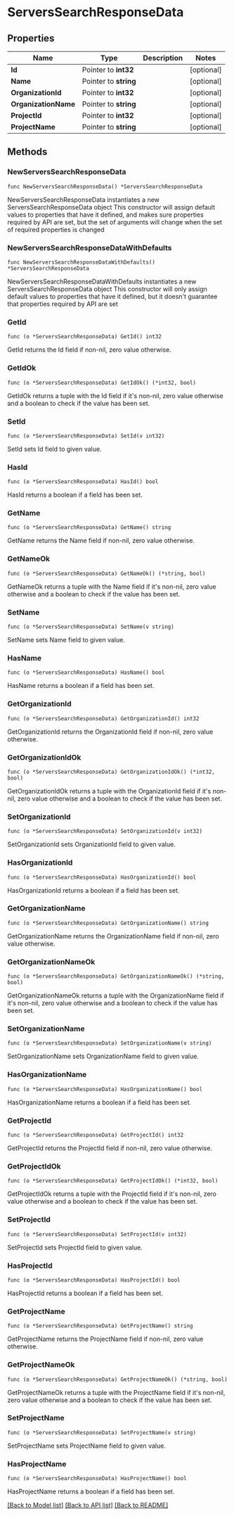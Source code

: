 # ServersSearchResponseData

## Properties

Name | Type | Description | Notes
------------ | ------------- | ------------- | -------------
**Id** | Pointer to **int32** |  | [optional] 
**Name** | Pointer to **string** |  | [optional] 
**OrganizationId** | Pointer to **int32** |  | [optional] 
**OrganizationName** | Pointer to **string** |  | [optional] 
**ProjectId** | Pointer to **int32** |  | [optional] 
**ProjectName** | Pointer to **string** |  | [optional] 

## Methods

### NewServersSearchResponseData

`func NewServersSearchResponseData() *ServersSearchResponseData`

NewServersSearchResponseData instantiates a new ServersSearchResponseData object
This constructor will assign default values to properties that have it defined,
and makes sure properties required by API are set, but the set of arguments
will change when the set of required properties is changed

### NewServersSearchResponseDataWithDefaults

`func NewServersSearchResponseDataWithDefaults() *ServersSearchResponseData`

NewServersSearchResponseDataWithDefaults instantiates a new ServersSearchResponseData object
This constructor will only assign default values to properties that have it defined,
but it doesn't guarantee that properties required by API are set

### GetId

`func (o *ServersSearchResponseData) GetId() int32`

GetId returns the Id field if non-nil, zero value otherwise.

### GetIdOk

`func (o *ServersSearchResponseData) GetIdOk() (*int32, bool)`

GetIdOk returns a tuple with the Id field if it's non-nil, zero value otherwise
and a boolean to check if the value has been set.

### SetId

`func (o *ServersSearchResponseData) SetId(v int32)`

SetId sets Id field to given value.

### HasId

`func (o *ServersSearchResponseData) HasId() bool`

HasId returns a boolean if a field has been set.

### GetName

`func (o *ServersSearchResponseData) GetName() string`

GetName returns the Name field if non-nil, zero value otherwise.

### GetNameOk

`func (o *ServersSearchResponseData) GetNameOk() (*string, bool)`

GetNameOk returns a tuple with the Name field if it's non-nil, zero value otherwise
and a boolean to check if the value has been set.

### SetName

`func (o *ServersSearchResponseData) SetName(v string)`

SetName sets Name field to given value.

### HasName

`func (o *ServersSearchResponseData) HasName() bool`

HasName returns a boolean if a field has been set.

### GetOrganizationId

`func (o *ServersSearchResponseData) GetOrganizationId() int32`

GetOrganizationId returns the OrganizationId field if non-nil, zero value otherwise.

### GetOrganizationIdOk

`func (o *ServersSearchResponseData) GetOrganizationIdOk() (*int32, bool)`

GetOrganizationIdOk returns a tuple with the OrganizationId field if it's non-nil, zero value otherwise
and a boolean to check if the value has been set.

### SetOrganizationId

`func (o *ServersSearchResponseData) SetOrganizationId(v int32)`

SetOrganizationId sets OrganizationId field to given value.

### HasOrganizationId

`func (o *ServersSearchResponseData) HasOrganizationId() bool`

HasOrganizationId returns a boolean if a field has been set.

### GetOrganizationName

`func (o *ServersSearchResponseData) GetOrganizationName() string`

GetOrganizationName returns the OrganizationName field if non-nil, zero value otherwise.

### GetOrganizationNameOk

`func (o *ServersSearchResponseData) GetOrganizationNameOk() (*string, bool)`

GetOrganizationNameOk returns a tuple with the OrganizationName field if it's non-nil, zero value otherwise
and a boolean to check if the value has been set.

### SetOrganizationName

`func (o *ServersSearchResponseData) SetOrganizationName(v string)`

SetOrganizationName sets OrganizationName field to given value.

### HasOrganizationName

`func (o *ServersSearchResponseData) HasOrganizationName() bool`

HasOrganizationName returns a boolean if a field has been set.

### GetProjectId

`func (o *ServersSearchResponseData) GetProjectId() int32`

GetProjectId returns the ProjectId field if non-nil, zero value otherwise.

### GetProjectIdOk

`func (o *ServersSearchResponseData) GetProjectIdOk() (*int32, bool)`

GetProjectIdOk returns a tuple with the ProjectId field if it's non-nil, zero value otherwise
and a boolean to check if the value has been set.

### SetProjectId

`func (o *ServersSearchResponseData) SetProjectId(v int32)`

SetProjectId sets ProjectId field to given value.

### HasProjectId

`func (o *ServersSearchResponseData) HasProjectId() bool`

HasProjectId returns a boolean if a field has been set.

### GetProjectName

`func (o *ServersSearchResponseData) GetProjectName() string`

GetProjectName returns the ProjectName field if non-nil, zero value otherwise.

### GetProjectNameOk

`func (o *ServersSearchResponseData) GetProjectNameOk() (*string, bool)`

GetProjectNameOk returns a tuple with the ProjectName field if it's non-nil, zero value otherwise
and a boolean to check if the value has been set.

### SetProjectName

`func (o *ServersSearchResponseData) SetProjectName(v string)`

SetProjectName sets ProjectName field to given value.

### HasProjectName

`func (o *ServersSearchResponseData) HasProjectName() bool`

HasProjectName returns a boolean if a field has been set.


[[Back to Model list]](../README.md#documentation-for-models) [[Back to API list]](../README.md#documentation-for-api-endpoints) [[Back to README]](../README.md)


